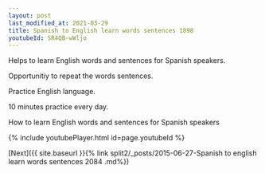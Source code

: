 ```yaml
---
layout: post
last_modified_at: 2021-03-29
title: Spanish to English learn words sentences 1898 
youtubeId: SR4QB-wWljo
---
```

 
 
Helps to learn English words and sentences for Spanish speakers.

Opportunitiy to repeat the words sentences. 

Practice English language. 
 
10 minutes practice every day. 
 
How to learn English words and sentences for Spanish speakers 
 
{% include youtubePlayer.html id=page.youtubeId %}
 
 
[Next]({{ site.baseurl }}{% link  split2/_posts/2015-06-27-Spanish to english learn words sentences 2084 .md%})
 
